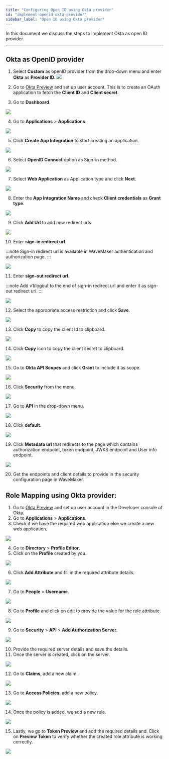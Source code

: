 ```yaml
---
title: "Configuring Open ID using Okta provider"
id: "implement-openid-okta-provider"
sidebar_label: "Open ID using Okta provider"
---
```

In this document we discuss the steps to implement Okta as open ID provider.

---

## Okta as OpenID provider
1. Select **Custom** as openID provider from the drop-down menu and enter **Okta** as **Provider ID**.
[![](/learn/assets/wm_openid_ok1.png)](/learn/assets/wm_openid_ok1.png)

2. Go to [Okta Preview](https://developer.okta.com/login/) and set up user account. This is to create an OAuth application to fetch the **Client ID** and **Client secret**.

3. Go to **Dashboard**.

[![](/learn/assets/wm_openid_ok2.png)](/learn/assets/wm_openid_ok2.png)

4. Go to **Applications** > **Applications**.

[![](/learn/assets/wm_openid_ok3.png)](/learn/assets/wm_openid_ok3.png)

5. Click **Create App Integration** to start creating an application.

[![](/learn/assets/wm_openid_ok4.png)](/learn/assets/wm_openid_ok4.png)

6. Select **OpenID Connect** option as Sign-in method.

[![](/learn/assets/wm_openid_ok6.png)](/learn/assets/wm_openid_ok6.png)

7. Select **Web Application** as Application type and click **Next**.

[![](/learn/assets/wm_openid_ok7.png)](/learn/assets/wm_openid_ok7.png)

8. Enter the **App Integration Name** and check **Client credentials** as **Grant type**.

[![](/learn/assets/wm_openid_ok8.png)](/learn/assets/wm_openid_ok8.png)

9. Click **Add Url** to add new redirect urls.

[![](/learn/assets/wm_openid_ok9.png)](/learn/assets/wm_openid_ok9.png)

10. Enter **sign-in redirect url**.

:::note
Sign-in redirect url is available in WaveMaker authentication and authorization page.
::: 

[![](/learn/assets/wm_openid_ok10.png)](/learn/assets/wm_openid_ok10.png)

11. Enter **sign-out redirect url**.

:::note
Add v1/logout to the end of sign-in redirect url and enter it as sign-out redirect url.
::: 

[![](/learn/assets/wm_openid_ok11.png)](/learn/assets/wm_openid_ok11.png)

12. Select the appropriate access restriction and click **Save**.

[![](/learn/assets/wm_openid_ok12.png)](/learn/assets/wm_openid_ok12.png)

13. Click **Copy** to copy the client Id to clipboard.

[![](/learn/assets/wm_openid_ok13.png)](/learn/assets/wm_openid_ok13.png)

14. Click **Copy** icon to copy the client secret to clipboard.

[![](/learn/assets/wm_openid_ok14.png)](/learn/assets/wm_openid_ok14.png)

15. Go to **Okta API Scopes** and click **Grant** to include it as scope.

[![](/learn/assets/wm_openid_ok15.png)](/learn/assets/wm_openid_ok15.png)

16. Click **Security** from the menu.

[![](/learn/assets/wm_openid_ok16.png)](/learn/assets/wm_openid_ok16.png)

17. Go to **API** in the drop-down menu.

[![](/learn/assets/wm_openid_ok17.png)](/learn/assets/wm_openid_ok17.png)

18. Click **default**.

[![](/learn/assets/wm_openid_ok18.png)](/learn/assets/wm_openid_ok18.png)

19. Click **Metadata url** that redirects to the page which contains authorization endpoint, token endpoint, JWKS endpoint and User info endpoint.

[![](/learn/assets/wm_openid_ok19.png)](/learn/assets/wm_openid_ok19.png)

20. Get the endpoints and client details to provide in the security configuration page in WaveMaker.


## Role Mapping using Okta provider:

1. Go to [Okta Preview](https://developer.okta.com/login/) and set up user account in the Developer console of Okta.
2. Go to **Applications** > **Applications**.
3. Check if we have the required web application else we create a new web application.

[![](/learn/assets/wm_okta_role1.png)](/learn/assets/wm_okta_role1.png)

4. Go to **Directory** > **Profile Editor**.
5. Click on the **Profile** created by you.

[![](/learn/assets/wm_okta_role2.png)](/learn/assets/wm_okta_role2.png)

6. Click **Add Attribute** and fill in the required attribute details.

[![](/learn/assets/wm_okta_role3.png)](/learn/assets/wm_okta_role3.png)

7. Go to **People** > **Username**.

[![](/learn/assets/wm_okta_role4.png)](/learn/assets/wm_okta_role4.png)

8. Go to **Profile** and click on edit to provide the value for the role attribute.

[![](/learn/assets/wm_okta_role5.png)](/learn/assets/wm_okta_role5.png)

9. Go to **Security** > **API** > **Add Authorization Server**.

[![](/learn/assets/wm_okta_role6.png)](/learn/assets/wm_okta_role6.png)

10. Provide the required server details and save the details.
11. Once the server is created, click on the server.

[![](/learn/assets/wm_okta_role7.png)](/learn/assets/wm_okta_role7.png)

12. Go to **Claims**, add a new claim.

[![](/learn/assets/wm_okta_role8.png)](/learn/assets/wm_okta_role8.png)

13. Go to **Access Policies**, add a new policy.

[![](/learn/assets/wm_okta_role9.png)](/learn/assets/wm_okta_role9.png)

14. Once the policy is added, we add a new rule.

[![](/learn/assets/wm_okta_role10.png)](/learn/assets/wm_okta_role10.png)

15. Lastly, we go to **Token Preview** and add the required details and. Click on **Preview Token** to verify whether the created role attribute is working correctly.

[![](/learn/assets/wm_okta_role11.png)](/learn/assets/wm_okta_role11.png)

